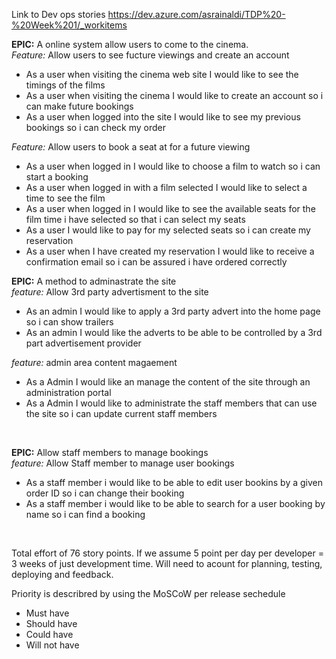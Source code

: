 Link to Dev ops stories
https://dev.azure.com/asrainaldi/TDP%20-%20Week%201/_workitems


**EPIC:** A online system allow users to come to the cinema.
<br />
*Feature:* Allow users to see fucture viewings and create an account
- As a user when visiting the cinema web site I would like to see the timings of the films
- As a user when visiting the cinema I would like to create an account so i can make future bookings
- As a user when logged into the site I would like to see my previous bookings so i can check my order

*Feature:* Allow users to book a seat at for a future viewing
- As a user when logged in I would like to choose a film to watch so i can start a booking
- As a user when logged in with a film selected I would like to select a time to see the film
- As a user when logged in I would like to see the available seats for the film time i have selected so that i can select my seats
- As a user I would like to pay for my selected seats so i can create my reservation
- As a user when I have created my reservation I would like to receive a confirmation email so i can be assured i have ordered correctly

**EPIC:** A method to adminastrate the site
<br/>
*feature:* Allow 3rd party advertisment to the site
- As an admin I would like to apply a 3rd party advert into the home page so i can show trailers
- As an admin I would like the adverts to be able to be controlled by a 3rd part advertisement provider

*feature:* admin area content magaement
- As a Admin I would like an manage the content of the site through an administration portal
- As a Admin I would like to administrate the staff members that can use the site so i can update current staff members
<br/>

**EPIC:** Allow staff members to manage bookings 
<br />
*feature:* Allow Staff member to manage user bookings
- As a staff member i would like to be able to edit user bookins by a given order ID so i can change their booking
- As a staff member i would like to be able to search for a user booking by name so i can find a booking
<br/>

Total effort of 76 story points. If we assume 5 point per day per developer = 3 weeks of just development time. Will need to acount for planning, testing, deploying and feedback.

Priority is describred by using the MoSCoW per release sechedule
- Must have
- Should have
- Could have
- Will not have
